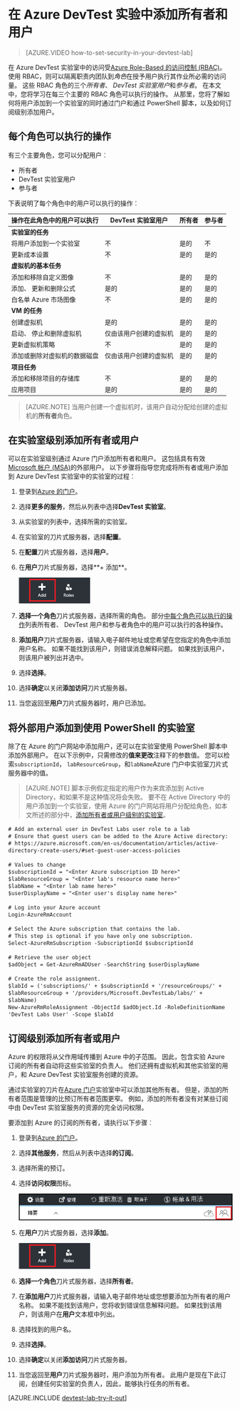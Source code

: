 <properties
    pageTitle="在 Azure DevTest 实验中添加所有者和用户 |Microsoft Azure"
    description="在 Azure DevTest 实验室使用 Azure 门户或 PowerShell 添加所有者和用户"
    services="devtest-lab,virtual-machines"
    documentationCenter="na"
    authors="tomarcher"
    manager="douge"
    editor=""/>

<tags
    ms.service="devtest-lab"
    ms.workload="na"
    ms.tgt_pltfrm="na"
    ms.devlang="na"
    ms.topic="article"
    ms.date="09/12/2016"
    ms.author="tarcher"/>

# <a name="add-owners-and-users-in-azure-devtest-labs"></a>在 Azure DevTest 实验中添加所有者和用户

> [AZURE.VIDEO how-to-set-security-in-your-devtest-lab]

在 Azure DevTest 实验室中的访问受[Azure Role-Based 的访问控制 (RBAC)](../active-directory/role-based-access-control-what-is.md)。 使用 RBAC，则可以隔离职责内团队到*角色*在授予用户执行其作业所必需的访问量。 这些 RBAC 角色的三个*所有者*、 *DevTest 实验室用户*和*参与者*。 在本文中，您将学习在每三个主要的 RBAC 角色可以执行的操作。 从那里，您将了解如何将用户添加到一个实验室的同时通过门户和通过 PowerShell 脚本，以及如何订阅级别添加用户。

## <a name="actions-that-can-be-performed-in-each-role"></a>每个角色可以执行的操作

有三个主要角色，您可以分配用户︰

- 所有者
- DevTest 实验室用户
- 参与者

下表说明了每个角色中的用户可以执行的操作︰

| **操作在此角色中的用户可以执行** | **DevTest 实验室用户**            | **所有者** | **参与者** |
|---|---|---|---|
| **实验室的任务**                          |                              |       |             |
| 将用户添加到一个实验室                     | 不                           | 是的   | 不          |
| 更新成本设置                   | 不                           | 是的   | 是的         |
| **虚拟机的基本任务**                      |                              |       |             |
| 添加和移除自定义图像           | 不                           | 是的   | 是的         |
| 添加、 更新和删除公式       | 是的                          | 是的   | 是的         |
| 白名单 Azure 市场图像     | 不                           | 是的   | 是的         |
| **VM 的任务**                           |                              |       |             |
| 创建虚拟机                             | 是的                          | 是的   | 是的         |
| 启动、 停止和删除虚拟机            | 仅由该用户创建的虚拟机 | 是的   | 是的         |
| 更新虚拟机策略                     | 不                           | 是的   | 是的         |
| 添加或删除对虚拟机的数据磁盘      | 仅由该用户创建的虚拟机 | 是的   | 是的         |
| **项目任务**                     |                              |       |             |
| 添加和移除项目的存储库   | 不                           | 是的   | 是的         |
| 应用项目                        | 是的                          | 是的   | 是的         |

> [AZURE.NOTE] 当用户创建一个虚拟机时，该用户自动分配给创建的虚拟机的**所有者**角色。

## <a name="add-an-owner-or-user-at-the-lab-level"></a>在实验室级别添加所有者或用户

可以在实验室级别通过 Azure 门户添加所有者和用户。 这包括具有有效[Microsoft 帐户 (MSA)](devtest-lab-faq.md#what-is-a-microsoft-account)的外部用户。
以下步骤将指导您完成将所有者或用户添加到 Azure DevTest 实验室中的实验室的过程︰

1. 登录到[Azure 的门户](http://go.microsoft.com/fwlink/p/?LinkID=525040)。

1. 选择**更多的服务**，然后从列表中选择**DevTest 实验室**。

1. 从实验室的列表中，选择所需的实验室。

1. 在实验室的刀片式服务器，选择**配置**。 

1. 在**配置**刀片式服务器，选择**用户**。

1. 在**用户**刀片式服务器，选择**+ 添加**。

    ![添加用户](./media/devtest-lab-add-devtest-user/devtest-users-blade.png)

1. **选择一个角色**刀片式服务器，选择所需的角色。 部分[中每个角色可以执行的操作](#actions-that-can-be-performed-in-each-role)列表所有者、 DevTest 用户和参与者角色中的用户可以执行的各种操作。

1. **添加用户**刀片式服务器，请输入电子邮件地址或您希望在您指定的角色中添加用户名称。 如果不能找到该用户，则错误消息解释问题。 如果找到该用户，则该用户被列出并选中。 

1. 选择**选择**。

1. 选择**确定**以关闭**添加访问**刀片式服务器。

1. 当您返回至**用户**刀片式服务器时，用户已添加。  

## <a name="add-an-external-user-to-a-lab-using-powershell"></a>将外部用户添加到使用 PowerShell 的实验室

除了在 Azure 的门户网站中添加用户，还可以在实验室使用 PowerShell 脚本中添加外部用户。 在以下示例中，只需修改的**值来更改**注释下的参数值。
您可以检索`subscriptionId`， `labResourceGroup`，和`labName`Azure 门户中实验室刀片式服务器中的值。

> [AZURE.NOTE]
> 脚本示例假定指定的用户作为来宾添加到 Active Directory，和如果不是这种情况将会失败。 要不在 Active Directory 中的用户添加到一个实验室，使用 Azure 的门户网站将用户分配给角色，如本文所述的部分中，[添加所有者或用户级别的实验室](#add-an-owner-or-user-at-the-lab-level)。   

    # Add an external user in DevTest Labs user role to a lab
    # Ensure that guest users can be added to the Azure Active directory:
    # https://azure.microsoft.com/en-us/documentation/articles/active-directory-create-users/#set-guest-user-access-policies

    # Values to change
    $subscriptionId = "<Enter Azure subscription ID here>"
    $labResourceGroup = "<Enter lab's resource name here>"
    $labName = "<Enter lab name here>"
    $userDisplayName = "<Enter user's display name here>"

    # Log into your Azure account
    Login-AzureRmAccount
    
    # Select the Azure subscription that contains the lab. 
    # This step is optional if you have only one subscription.
    Select-AzureRmSubscription -SubscriptionId $subscriptionId
    
    # Retrieve the user object
    $adObject = Get-AzureRmADUser -SearchString $userDisplayName
    
    # Create the role assignment. 
    $labId = ('subscriptions/' + $subscriptionId + '/resourceGroups/' + $labResourceGroup + '/providers/Microsoft.DevTestLab/labs/' + $labName)
    New-AzureRmRoleAssignment -ObjectId $adObject.Id -RoleDefinitionName 'DevTest Labs User' -Scope $labId

## <a name="add-an-owner-or-user-at-the-subscription-level"></a>订阅级别添加所有者或用户

Azure 的权限将从父作用域传播到 Azure 中的子范围。 因此，包含实验 Azure 订阅的所有者自动将这些实验室的负责人。 他们还拥有虚拟机和其他实验室的用户，和 Azure DevTest 实验室服务创建的资源。 

通过实验室的刀片在[Azure 门户](http://go.microsoft.com/fwlink/p/?LinkID=525040)实验室中可以添加其他所有者。 但是，添加的所有者范围是管理的比预订所有者范围更窄。 例如，添加的所有者没有对某些订阅中由 DevTest 实验室服务的资源的完全访问权限。 

要添加到 Azure 的订阅的所有者，请执行以下步骤︰

1. 登录到[Azure 的门户](http://go.microsoft.com/fwlink/p/?LinkID=525040)。

1. 选择**其他服务**，然后从列表中选择**的订阅**。

1. 选择所需的预订。

1. 选择**访问权限**图标。 

    ![访问用户](./media/devtest-lab-add-devtest-user/access-users.png)

1. 在**用户**刀片式服务器，选择**添加**。

    ![添加用户](./media/devtest-lab-add-devtest-user/devtest-users-blade.png)

1. **选择一个角色**刀片式服务器，选择**所有者**。

1. 在**添加用户**刀片式服务器，请输入电子邮件地址或您想要添加为所有者的用户名称。 如果不能找到该用户，您将收到错误信息解释问题。 如果找到该用户，则该用户在**用户**文本框中列出。

1. 选择找到的用户名。

1. 选择**选择**。

1. 选择**确定**以关闭**添加访问**刀片式服务器。

1. 当您返回至**用户**刀片式服务器时，用户添加为所有者。 此用户是现在下此订阅，创建任何实验室的负责人，因此，能够执行任务的所有者。 

[AZURE.INCLUDE [devtest-lab-try-it-out](../../includes/devtest-lab-try-it-out.md)]
